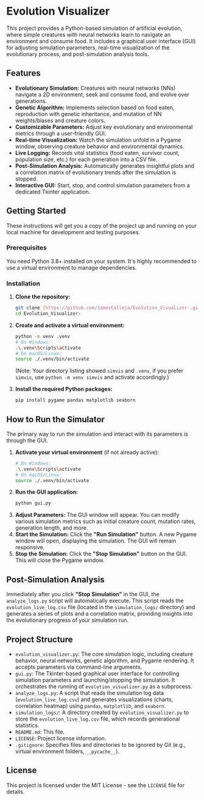 # Evolution Visualizer

This project provides a Python-based simulation of artificial evolution, where simple creatures with neural networks learn to navigate an environment and consume food. It includes a graphical user interface (GUI) for adjusting simulation parameters, real-time visualization of the evolutionary process, and post-simulation analysis tools.

## Features

* **Evolutionary Simulation:** Creatures with neural networks (NNs) navigate a 2D environment, seek and consume food, and evolve over generations.
* **Genetic Algorithm:** Implements selection based on food eaten, reproduction with genetic inheritance, and mutation of NN weights/biases and creature colors.
* **Customizable Parameters:** Adjust key evolutionary and environmental metrics through a user-friendly GUI.
* **Real-time Visualization:** Watch the simulation unfold in a Pygame window, observing creature behavior and environmental dynamics.
* **Live Logging:** Records vital statistics (food eaten, survivor count, population size, etc.) for each generation into a CSV file.
* **Post-Simulation Analysis:** Automatically generates insightful plots and a correlation matrix of evolutionary trends after the simulation is stopped.
* **Interactive GUI:** Start, stop, and control simulation parameters from a dedicated Tkinter application.

## Getting Started

These instructions will get you a copy of the project up and running on your local machine for development and testing purposes.

### Prerequisites

You need Python 3.8+ installed on your system.
It's highly recommended to use a virtual environment to manage dependencies.

### Installation

1.  **Clone the repository:**
    ```bash
    git clone [https://github.com/JamesCalleja/Evolution_Visualizer-.git](https://github.com/JamesCalleja/Evolution_Visualizer-.git)
    cd Evolution_Visualizer-
    ```

2.  **Create and activate a virtual environment:**
    ```bash
    python -m venv .venv
    # On Windows:
    .\.venv\Scripts\activate
    # On macOS/Linux:
    source ./.venv/bin/activate
    ```
    (Note: Your directory listing showed `simvis` and `.venv`, if you prefer `simvis`, use `python -m venv simvis` and activate accordingly.)

3.  **Install the required Python packages:**
    ```bash
    pip install pygame pandas matplotlib seaborn
    ```

## How to Run the Simulator

The primary way to run the simulation and interact with its parameters is through the GUI.

1.  **Activate your virtual environment** (if not already active):
    ```bash
    # On Windows:
    .\.venv\Scripts\activate
    # On macOS/Linux:
    source ./.venv/bin/activate
    ```
2.  **Run the GUI application:**
    ```bash
    python gui.py
    ```
3.  **Adjust Parameters:** The GUI window will appear. You can modify various simulation metrics such as initial creature count, mutation rates, generation length, and more.
4.  **Start the Simulation:** Click the **"Run Simulation"** button. A new Pygame window will open, displaying the simulation. The GUI will remain responsive.
5.  **Stop the Simulation:** Click the **"Stop Simulation"** button on the GUI. This will close the Pygame window.

## Post-Simulation Analysis

Immediately after you click **"Stop Simulation"** in the GUI, the `analyze_logs.py` script will automatically execute. This script reads the `evolution_live_log.csv` file (located in the `simulation_logs/` directory) and generates a series of plots and a correlation matrix, providing insights into the evolutionary progress of your simulation run.

## Project Structure

* `evolution_visualizer.py`: The core simulation logic, including creature behavior, neural networks, genetic algorithm, and Pygame rendering. It accepts parameters via command-line arguments.
* `gui.py`: The Tkinter-based graphical user interface for controlling simulation parameters and launching/stopping the simulation. It orchestrates the running of `evolution_visualizer.py` as a subprocess.
* `analyze_logs.py`: A script that reads the simulation log data (`evolution_live_log.csv`) and generates visualizations (charts, correlation heatmap) using `pandas`, `matplotlib`, and `seaborn`.
* `simulation_logs/`: A directory created by `evolution_visualizer.py` to store the `evolution_live_log.csv` file, which records generational statistics.
* `README.md`: This file.
* `LICENSE`: Project license information.
* `.gitignore`: Specifies files and directories to be ignored by Git (e.g., virtual environment folders, `__pycache__`).

## License

This project is licensed under the MIT License - see the `LICENSE` file for details.